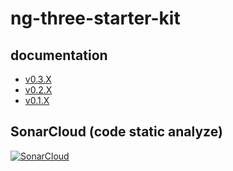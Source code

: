 # ng-three-starter-kit 
## documentation
- [v0.3.X](https://exomus.github.io/docs/ng-three-starter-kit/v0.3.0/)
- [v0.2.X](https://exomus.github.io/docs/ng-three-starter-kit/v0.2.0/)
- [v0.1.X](https://exomus.github.io/docs/ng-three-starter-kit/v0.1.0/)
## SonarCloud (code static analyze)
[![SonarCloud](https://sonarcloud.io/images/project_badges/sonarcloud-black.svg)](https://sonarcloud.io/summary/new_code?id=Exomus_ng-three-starter-kit)

